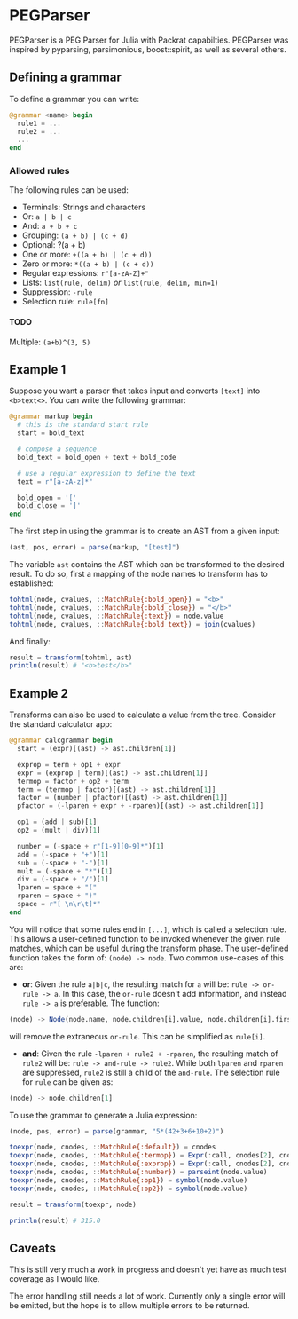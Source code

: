 # PEGParser


PEGParser is a PEG Parser for Julia with Packrat capabilties. PEGParser was inspired by pyparsing, parsimonious, boost::spirit, as well as several others.
## Defining a grammar

To define a grammar you can write:

```julia
@grammar <name> begin
  rule1 = ...
  rule2 = ...
  ...
end
```

### Allowed rules

The following rules can be used:
* Terminals: Strings and characters
* Or: `a | b | c`
* And: `a + b + c`
* Grouping: `(a + b) | (c + d)`
* Optional: ?(a + b)
* One or more: `+((a + b) | (c + d))`
* Zero or more: `*((a + b) | (c + d))`
* Regular expressions: `r"[a-zA-Z]+"`
* Lists: `list(rule, delim)` *or* `list(rule, delim, min=1)`
* Suppression: `-rule`
* Selection rule: `rule[fn]`

#### TODO
Multiple: `(a+b)^(3, 5)`

## Example 1
Suppose you want a parser that takes input and converts `[text]` into `<b>text<>`. You can write the following grammar:

```julia
@grammar markup begin
  # this is the standard start rule
  start = bold_text

  # compose a sequence
  bold_text = bold_open + text + bold_code

  # use a regular expression to define the text
  text = r"[a-zA-z]*"

  bold_open = '['
  bold_close = ']'
end
```

The first step in using the grammar is to create an AST from a given input:

```julia
(ast, pos, error) = parse(markup, "[test]")
```

The variable `ast` contains the AST which can be transformed to the desired result. To do so, first a mapping of the node names to transform has to established:

```julia
tohtml(node, cvalues, ::MatchRule{:bold_open}) = "<b>"
tohtml(node, cvalues, ::MatchRule{:bold_close}) = "</b>"
tohtml(node, cvalues, ::MatchRule{:text}) = node.value
tohtml(node, cvalues, ::MatchRule{:bold_text}) = join(cvalues)

```

And finally:
```julia
result = transform(tohtml, ast)
println(result) # "<b>test</b>"
```

## Example 2
Transforms can also be used to calculate a value from the tree. Consider the standard calculator app:

```julia
@grammar calcgrammar begin
  start = (expr)[(ast) -> ast.children[1]]

  exprop = term + op1 + expr
  expr = (exprop | term)[(ast) -> ast.children[1]]
  termop = factor + op2 + term
  term = (termop | factor)[(ast) -> ast.children[1]]
  factor = (number | pfactor)[(ast) -> ast.children[1]]
  pfactor = (-lparen + expr + -rparen)[(ast) -> ast.children[1]]

  op1 = (add | sub)[1]
  op2 = (mult | div)[1]

  number = (-space + r"[1-9][0-9]*")[1]
  add = (-space + "+")[1]
  sub = (-space + "-")[1]
  mult = (-space + "*")[1]
  div = (-space + "/")[1]
  lparen = space + "("
  rparen = space + ")"
  space = r"[ \n\r\t]*"
end
```

You will notice that some rules end in `[...]`, which is called a selection rule. This allows a user-defined function to be invoked whenever the given rule matches, which can be useful during the transform phase. The user-defined function takes the form of: `(node) -> node`. Two common use-cases of this are:

* **or**: Given the rule `a|b|c`, the resulting match for `a` will be: `rule -> or-rule -> a`. In this case, the `or-rule` doesn't add information, and instead `rule -> a` is preferable. The function:
```julia
(node) -> Node(node.name, node.children[i].value, node.children[i].first, ndoe.children[i].last, node.children[i].children, node.children[i].ruleType)
```
will remove the extraneous `or-rule`. This can be simplified as `rule[i]`.
* **and**: Given the rule `-lparen + rule2 + -rparen`, the resulting match of `rule2` will be: `rule -> and-rule -> rule2`. While both `lparen` and `rparen` are suppressed, `rule2` is still a child of the `and-rule`. The selection rule for `rule` can be given as:
```julia
(node) -> node.children[1]
```


To use the grammar to generate a Julia expression:

```julia
(node, pos, error) = parse(grammar, "5*(42+3+6+10+2)")

toexpr(node, cnodes, ::MatchRule{:default}) = cnodes
toexpr(node, cnodes, ::MatchRule{:termop}) = Expr(:call, cnodes[2], cnodes[1], cnodes[3])
toexpr(node, cnodes, ::MatchRule{:exprop}) = Expr(:call, cnodes[2], cnodes[1], cnodes[3])
toexpr(node, cnodes, ::MatchRule{:number}) = parseint(node.value)
toexpr(node, cnodes, ::MatchRule{:op1}) = symbol(node.value)
toexpr(node, cnodes, ::MatchRule{:op2}) = symbol(node.value)

result = transform(toexpr, node)

println(result) # 315.0
```

## Caveats

This is still very much a work in progress and doesn't yet have as much test coverage as I would like.

The error handling still needs a lot of work. Currently only a single error will be emitted, but the hope is to allow multiple errors to be returned.
